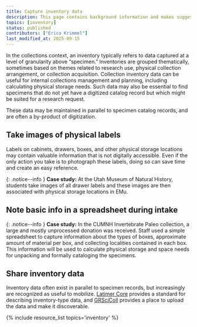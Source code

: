 ```yaml
---
title: Capture inventory data
description: This page contains background information and makes suggestions related to how you might capture inventory data in your collection.
topics: [inventory]
status: published
contributors: ["Erica Krimmel"]
last_modified_at: 2025-09-15
---
```

In the collections context, an inventory typically refers to data captured at a level of granularity above “specimen.” Inventories are grouped thematically, sometimes based on themes related to research use, physical collection arrangement, or collection acquisition. Collection inventory data can be useful for internal collections management and planning, including calculating physical storage needs. Such data may also be essential to find specimens that do not yet have a digitized catalog record but which might be suited for a research request.

These data may be maintained in parallel to specimen catalog records, and are often a by-product of digitization.

## Take images of physical labels

Labels on cabinets, drawers, boxes, and other physical storage locations may contain valuable information that is not digitally accessible. Even if the only action you take is to photograph these labels, doing so can save time and create an easy reference.

{: .notice--info }
**Case study:** At the Utah Museum of Natural History, students take images of all drawer labels and these images are then associated with physical storage locations in EMu.

## Note basic info in a spreadsheet during intake

{: .notice--info }
**Case study:** In the CUMNH Invertebrate Paleo collection, a large and mostly unprocessed donation was received. Staff used a simple spreadsheet to capture information about the types of boxes, approximate amount of material per box, and collecting localities contained in each box. This information will be used to calculate physical storage and space needs for unpacking and formally cataloging the specimens.

## Share inventory data

Inventory data often exist in parallel to specimen records, but increasingly are recognized as useful to mobilize. [Latimer Core](use-latimer-core) provides a standard for describing inventory-type data, and [GRSciColl](./data-ecosystem/grscicoll) provides a place to upload the data and make it discoverable.

{% include resource_list topics='inventory' %}
